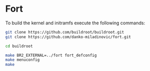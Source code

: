 # Fort

To build the kernel and initramfs execute the following commands:
```sh
git clone https://github.com/buildroot/buildroot.git
git clone https://github.com/danko-miladinovic/fort.git

cd buildroot

make BR2_EXTERNAL=../fort fort_defconfig
make menuconfig
make
```
